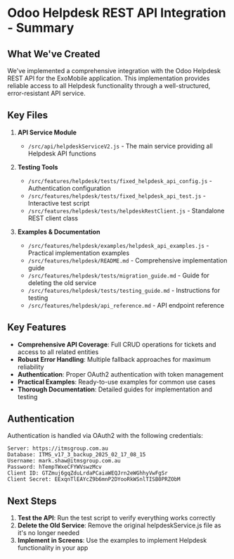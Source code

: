 # Odoo Helpdesk REST API Integration - Summary

## What We've Created

We've implemented a comprehensive integration with the Odoo Helpdesk REST API for the ExoMobile application. This implementation provides reliable access to all Helpdesk functionality through a well-structured, error-resistant API service.

## Key Files

1. **API Service Module**
   - `/src/api/helpdeskServiceV2.js` - The main service providing all Helpdesk API functions

2. **Testing Tools**
   - `/src/features/helpdesk/tests/fixed_helpdesk_api_config.js` - Authentication configuration
   - `/src/features/helpdesk/tests/fixed_helpdesk_api_test.js` - Interactive test script
   - `/src/features/helpdesk/tests/helpdeskRestClient.js` - Standalone REST client class

3. **Examples & Documentation**
   - `/src/features/helpdesk/examples/helpdesk_api_examples.js` - Practical implementation examples
   - `/src/features/helpdesk/README.md` - Comprehensive implementation guide
   - `/src/features/helpdesk/tests/migration_guide.md` - Guide for deleting the old service
   - `/src/features/helpdesk/tests/testing_guide.md` - Instructions for testing
   - `/src/features/helpdesk/api_reference.md` - API endpoint reference

## Key Features

- **Comprehensive API Coverage**: Full CRUD operations for tickets and access to all related entities
- **Robust Error Handling**: Multiple fallback approaches for maximum reliability
- **Authentication**: Proper OAuth2 authentication with token management
- **Practical Examples**: Ready-to-use examples for common use cases
- **Thorough Documentation**: Detailed guides for implementation and testing

## Authentication

Authentication is handled via OAuth2 with the following credentials:

```
Server: https://itmsgroup.com.au
Database: ITMS_v17_3_backup_2025_02_17_08_15
Username: mark.shaw@itmsgroup.com.au
Password: hTempTWxeCFYWVswzMcv
Client ID: GTZmuj6gqZduLrdaPCaiaWEQJrn2eWGhhyVwFgSr
Client Secret: EExqnTlEAYcZ9b6mnP2DYooRkWSnlTISB0PRZObM
```

## Next Steps

1. **Test the API**: Run the test script to verify everything works correctly
2. **Delete the Old Service**: Remove the original helpdeskService.js file as it's no longer needed
3. **Implement in Screens**: Use the examples to implement Helpdesk functionality in your app

